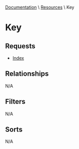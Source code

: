 [Documentation](./../index.md) \ [Resources](./../resources.md) \ Key
# Key
## Requests
* [Index](./../requests.md#index)
## Relationships
N/A
## Filters
N/A
## Sorts
N/A
